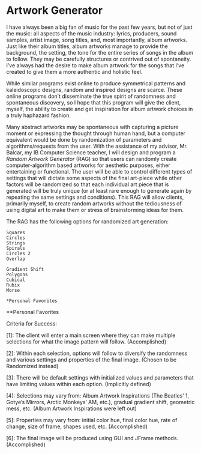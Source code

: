 Artwork Generator
=================

I have always been a big fan of music for the past few years, but not of just the music: all aspects of the music industry: lyrics, producers, sound samples, artist image, song titles, and, most importantly, album artworks. Just like their album titles, album artworks manage to provide the background, the setting, the tone for the entire series of songs in the album to follow. They may be carefully structures or contrived out of spontaneity. I’ve always had the desire to make album artwork for the songs that I’ve created to give them a more authentic and holistic feel. 

While similar programs exist online to produce symmetrical patterns and kaleidoscopic designs, random and inspired designs are scarce. These online programs don’t disseminate the true spirit of randomness and spontaneous discovery, so I hope that this program will give the client, myself, the ability to create and get inspiration for album artwork choices in a truly haphazard fashion.


Many abstract artworks may be spontaneous with capturing a picture moment or expressing the thought through human hand, but a computer equivalent would be done by randomization of parameters and algorithms/requests from the user. With the assistance of my advisor, Mr. Balcar, my IB Computer Science teacher, I will design and program a *Random Artwork Generator* (RAG) so that users can randomly create computer-algorithm based artworks for aesthetic purposes, either entertaining or functional. The user will be able to control different types of settings that will dictate some aspects of the final art-piece while other factors will be randomized so that each individual art piece that is generated will be truly unique (or at least rare enough to generate again by repeating the same settings and conditions). This RAG will allow clients, primarily myself, to create random artworks without the tediousness of using digital art to make them or stress of brainstorming ideas for them.

The RAG has the following options for randomized art generation:
```
Squares
Circles 
Strings
Spirals
Circles 2
Overlap

Gradient Shift
Polygons
Cubical
Rubix
Morse

*Personal Favorites

```
**Personal Favorites
 
Criteria for Success:

[1]: The client will enter a main screen where they can make multiple selections for what the image pattern will follow. (Accomplished)

[2]: Within each selection, options will follow to diversify the randomness and various settings and properties of the final image. (Chosen to be Randomized instead)

[3]: There will be default settings with initialized values and parameters that have limiting values within each option. (Implicitly defined)

[4]: Selections may vary from: Album Artwork Inspirations (The Beatles’ 1, Gotye’s Mirrors, Arctic Monkeys’ AM, etc.), gradual gradient shift, geometric mess, etc. (Album Artwork Inspirations were left out)

[5]: Properties may vary from: initial color hue, final color hue, rate of change, size of frame, shapes used, etc. (Accomplished)

[6]: The final image will be produced using GUI and JFrame methods. (Accomplished)


